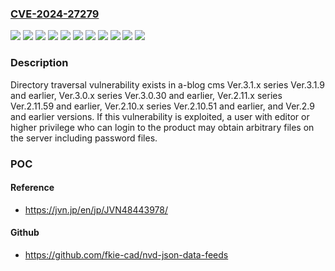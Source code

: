 ### [CVE-2024-27279](https://cve.mitre.org/cgi-bin/cvename.cgi?name=CVE-2024-27279)
![](https://img.shields.io/static/v1?label=Product&message=a-blog%20cms%20Ver.2.10.x%20series&color=blue)
![](https://img.shields.io/static/v1?label=Product&message=a-blog%20cms%20Ver.2.11.x%20series&color=blue)
![](https://img.shields.io/static/v1?label=Product&message=a-blog%20cms%20Ver.3.0.x%20series&color=blue)
![](https://img.shields.io/static/v1?label=Product&message=a-blog%20cms%20Ver.3.1.x%20series&color=blue)
![](https://img.shields.io/static/v1?label=Product&message=a-blog%20cms&color=blue)
![](https://img.shields.io/static/v1?label=Version&message=Ver.2.10.51%20and%20earlier%20&color=brightgreen)
![](https://img.shields.io/static/v1?label=Version&message=Ver.2.11.59%20and%20earlier%20&color=brightgreen)
![](https://img.shields.io/static/v1?label=Version&message=Ver.2.9%20and%20earlier%20%20&color=brightgreen)
![](https://img.shields.io/static/v1?label=Version&message=Ver.3.0.30%20and%20earlier%20&color=brightgreen)
![](https://img.shields.io/static/v1?label=Version&message=Ver.3.1.9%20and%20earlier%20&color=brightgreen)
![](https://img.shields.io/static/v1?label=Vulnerability&message=Directory%20traversal&color=brightgreen)

### Description

Directory traversal vulnerability exists in a-blog cms Ver.3.1.x series Ver.3.1.9 and earlier, Ver.3.0.x series Ver.3.0.30 and earlier, Ver.2.11.x series Ver.2.11.59 and earlier, Ver.2.10.x series Ver.2.10.51 and earlier, and Ver.2.9 and earlier versions. If this vulnerability is exploited, a user with editor or higher privilege who can login to the product may obtain arbitrary files on the server including password files.

### POC

#### Reference
- https://jvn.jp/en/jp/JVN48443978/

#### Github
- https://github.com/fkie-cad/nvd-json-data-feeds

